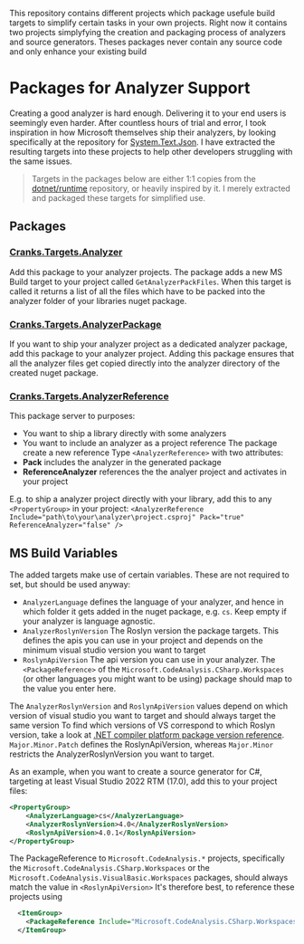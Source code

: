 ﻿This repository contains different projects which package usefule build targets to simplify certain tasks in your own projects.
Right now it contains two projects simplyfying the creation and packaging process of analyzers and source generators. Theses packages never contain any source code and only enhance your existing build

# Packages for Analyzer Support
Creating a good analyzer is hard enough. Delivering it to your end users is seemingly even harder. After countless hours of trial and error, I took inspiration in how Microsoft themselves ship their analyzers, by looking specifically at the repository for [System.Text.Json](https://github.com/dotnet/runtime/tree/main/src/libraries/System.Text.Json). I have extracted the resulting targets into these projects to help other developers struggling with the same issues.

> Targets in the packages below are either 1:1 copies from the [dotnet/runtime](https://github.com/dotnet/runtime/) repository, or heavily inspired by it.
> I merely extracted and packaged these targets for simplified use.

## Packages
### [Cranks.Targets.Analyzer](https://www.nuget.org/packages/Cranks.Targets.PackableAnalyzer)
Add this package to your analyzer projects.
The package adds a new MS Build target to your project called `GetAnalyzerPackFiles`. When this target is called it returns a list of all the files which have to be packed into the analyzer folder of your libraries nuget package.
### [Cranks.Targets.AnalyzerPackage](https://www.nuget.org/packages/Cranks.Targets.PackAsAnalyzer)
If you want to ship your analyzer project as a dedicated analyzer package, add this package to your analyzer project.
Adding this package ensures that all the analyzer files get copied directly into the analyzer directory of the created nuget package.
### [Cranks.Targets.AnalyzerReference](https://www.nuget.org/packages/Cranks.Targets.PackWithReferencedAnalyzer)
This package server to purposes:
* You want to ship a library directly with some analyzers
* You want to include an analyzer as a project reference
The package create a new reference Type `<AnalyzerReference>` with two attributes:
* **Pack** includes the analyzer in the generated package
* **ReferenceAnalyzer** references the the analyer project and activates in your project

E.g. to ship a analyzer project directly with your library, add this to any `<PropertyGroup>` in your project:
`<AnalyzerReference Include="path\to\your\analyzer\project.csproj" Pack="true" ReferenceAnalyzer="false" />`

## MS Build Variables
The added targets make use of certain variables. These are not required to set, but should be used anyway:
* `AnalyzerLanguage`
  defines the language of your analyzer, and hence in which folder it gets added in the nuget package, e.g. `cs`. Keep empty if your analyzer is language agnostic.
* `AnalyzerRoslynVersion`
  The Roslyn version the package targets. This defines the apis you can use in your project and depends on the minimum visual studio version you want to target
* `RoslynApiVersion`
  The api version you can use in your analyzer. The `<PackageReference>` of the `Microsoft.CodeAnalysis.CSharp.Workspaces` (or other languages you might want to be using) package should map to the value you enter here.

The `AnalyzerRoslynVersion` and `RoslynApiVersion` values depend on which version of visual studio you want to target and should always target the same version
To find which versions of VS correspond to which Roslyn version, take a look at [.NET compiler platform package version reference](https://learn.microsoft.com/en-us/visualstudio/extensibility/roslyn-version-support).
`Major.Minor.Patch` defines the RoslynApiVersion, whereas `Major.Minor` restricts the AnalyzerRoslynVersion you want to target. 

As an example, when you want to create a source generator for C#, targeting at least Visual Studio 2022 RTM (17.0), add this to your project files:

```xml
<PropertyGroup>
    <AnalyzerLanguage>cs</AnalyzerLanguage>
    <AnalyzerRoslynVersion>4.0</AnalyzerRoslynVersion>
    <RoslynApiVersion>4.0.1</RoslynApiVersion>
</PropertyGroup>
```

The PackageReference to `Microsoft.CodeAnalysis.*` projects, specifically the `Microsoft.CodeAnalysis.CSharp.Workspaces` or the `Microsoft.CodeAnalysis.VisualBasic.Workspaces` packages, should always match the value in `<RoslynApiVersion>`
It's therefore best, to reference these projects using
```xml
  <ItemGroup>
    <PackageReference Include="Microsoft.CodeAnalysis.CSharp.Workspaces" Version="[$(RoslynApiVersion)]" PrivateAssets="all" />
  </ItemGroup>
```
